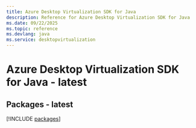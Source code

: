 ```yaml
---
title: Azure Desktop Virtualization SDK for Java
description: Reference for Azure Desktop Virtualization SDK for Java
ms.date: 09/22/2025
ms.topic: reference
ms.devlang: java
ms.service: desktopvirtualization
---
```

# Azure Desktop Virtualization SDK for Java - latest
## Packages - latest
[!INCLUDE [packages](desktop-virtualization-index.md)]
